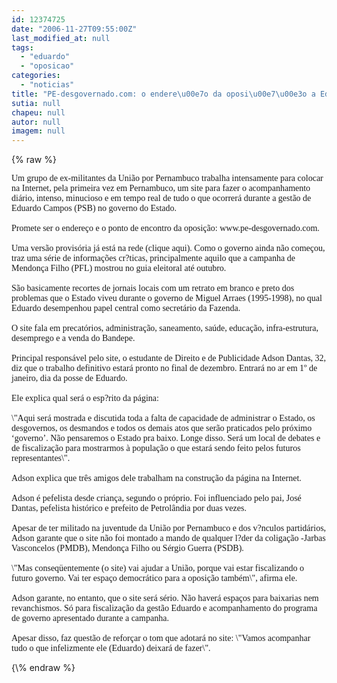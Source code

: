 ```yaml
---
id: 12374725
date: "2006-11-27T09:55:00Z"
last_modified_at: null
tags:
  - "eduardo"
  - "oposicao"
categories:
  - "noticias"
title: "PE-desgovernado.com: o endere\u00e7o da oposi\u00e7\u00e3o a Eduardo"
sutia: null
chapeu: null
autor: null
imagem: null
---
```

{\% raw %}
<p><FONT face=Verdana></p>
<p><P>Um grupo de ex-militantes da União por Pernambuco trabalha intensamente para colocar na Internet, pela primeira vez em Pernambuco, um site para fazer o acompanhamento diário, intenso, minucioso e em tempo real de tudo o que ocorrerá durante a gestão de Eduardo Campos (PSB) no governo do Estado. <BR><BR>Promete ser o endereço e o ponto de encontro da oposição: www.pe-desgovernado.com. <BR><BR>Uma versão provisória já está na rede (clique aqui). Como o governo ainda não começou, traz uma série de informações cr?ticas, principalmente aquilo que a campanha de Mendonça Filho (PFL) mostrou no guia eleitoral até outubro. <BR><BR>São basicamente recortes de jornais locais com um retrato em branco e preto dos problemas que o Estado viveu durante o governo de Miguel Arraes (1995-1998), no qual Eduardo desempenhou papel central como secretário da Fazenda. <BR><BR>O site fala em precatórios, administração, saneamento, saúde, educação, infra-estrutura, desemprego e a venda do Bandepe. <BR><BR>Principal responsável pelo site, o estudante de Direito e de Publicidade Adson Dantas, 32, diz que o trabalho definitivo estará pronto no final de dezembro. Entrará no ar em 1º de janeiro, dia da posse de Eduardo. <BR><BR>Ele explica qual será o esp?rito da página: <BR><BR>\"Aqui será mostrada e discutida toda a falta de capacidade de administrar o Estado, os desgovernos, os desmandos e todos os demais atos que serão praticados pelo próximo ‘governo’. Não pensaremos o Estado pra baixo. Longe disso. Será um local de debates e de fiscalização para mostrarmos à população o que estará sendo feito pelos futuros representantes\". <BR><BR>Adson explica que três amigos dele trabalham na construção da página na Internet. <BR><BR>Adson é pefelista desde criança, segundo o próprio. Foi influenciado pelo pai, José Dantas, pefelista histórico e prefeito de Petrolândia por duas vezes. <BR><BR>Apesar de ter militado na juventude da União por Pernambuco e dos v?nculos partidários, Adson garante que o site não foi montado a mando de qualquer l?der da coligação -Jarbas Vasconcelos (PMDB), Mendonça Filho ou Sérgio Guerra (PSDB). <BR><BR>\"Mas conseqüentemente (o site) vai ajudar a União, porque vai estar fiscalizando o futuro governo. Vai ter espaço democrático para a oposição também\", afirma ele. <BR><BR>Adson garante, no entanto, que o site será sério. Não haverá espaços para baixarias nem revanchismos. Só para fiscalização da gestão Eduardo e acompanhamento do programa de governo apresentado durante a campanha. <BR><BR>Apesar disso, faz questão de reforçar o tom que adotará no site: \"Vamos acompanhar tudo o que infelizmente ele (Eduardo) deixará de fazer\".</P></FONT> </p>
{\% endraw %}